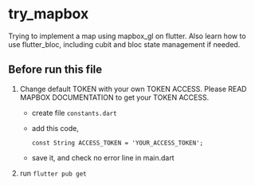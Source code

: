 # try_mapbox

Trying to implement a map using mapbox_gl on flutter.
Also learn how to use flutter_bloc, including cubit and bloc state management if needed.

## Before run this file

1. Change default TOKEN with your own TOKEN ACCESS.
Please READ MAPBOX DOCUMENTATION to get your TOKEN ACCESS.

   - create file `constants.dart`

   - add this code,
  
     `const String ACCESS_TOKEN =
'YOUR_ACCESS_TOKEN';`

   - save it, and check no error line in main.dart

2. run `flutter pub get`
